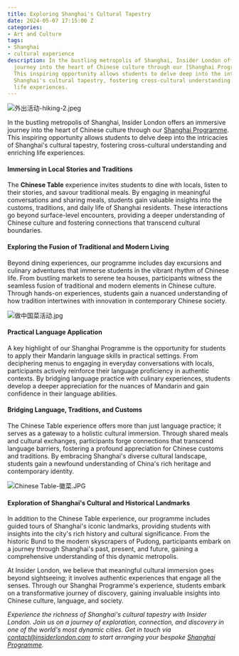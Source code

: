```yaml
---
title: Exploring Shanghai's Cultural Tapestry
date: 2024-05-07 17:15:00 Z
categories:
- Art and Culture
tags:
- Shanghai
- cultural experience
description: In the bustling metropolis of Shanghai, Insider London offers an immersive
  journey into the heart of Chinese culture through our [Shanghai Programme](https://www.insiderlondon.com/asia/shanghai/immersive-programme/).
  This inspiring opportunity allows students to delve deep into the intricacies of
  Shanghai's cultural tapestry, fostering cross-cultural understanding and enriching
  life experiences.
---
```


![外出活动-hiking-2.jpeg](/uploads/%E5%A4%96%E5%87%BA%E6%B4%BB%E5%8A%A8-hiking-2.jpeg)

In the bustling metropolis of Shanghai, Insider London offers an immersive journey into the heart of Chinese culture through our [Shanghai Programme](https://www.insiderlondon.com/asia/shanghai/immersive-programme/). This inspiring opportunity allows students to delve deep into the intricacies of Shanghai's cultural tapestry, fostering cross-cultural understanding and enriching life experiences.

#### Immersing in Local Stories and Traditions

The **Chinese Table** experience invites students to dine with locals, listen to their stories, and savour traditional meals. By engaging in meaningful conversations and sharing meals, students gain valuable insights into the customs, traditions, and daily life of Shanghai residents. These interactions go beyond surface-level encounters, providing a deeper understanding of Chinese culture and fostering connections that transcend cultural boundaries.

#### Exploring the Fusion of Traditional and Modern Living

Beyond dining experiences, our programme includes day excursions and culinary adventures that immerse students in the vibrant rhythm of Chinese life. From bustling markets to serene tea houses, participants witness the seamless fusion of traditional and modern elements in Chinese culture. Through hands-on experiences, students gain a nuanced understanding of how tradition intertwines with innovation in contemporary Chinese society.

![做中国菜活动.jpg](/uploads/%E5%81%9A%E4%B8%AD%E5%9B%BD%E8%8F%9C%E6%B4%BB%E5%8A%A8.jpg)

#### Practical Language Application

A key highlight of our Shanghai Programme is the opportunity for students to apply their Mandarin language skills in practical settings. From deciphering menus to engaging in everyday conversations with locals, participants actively reinforce their language proficiency in authentic contexts. By bridging language practice with culinary experiences, students develop a deeper appreciation for the nuances of Mandarin and gain confidence in their language abilities.

#### Bridging Language, Traditions, and Customs

The Chinese Table experience offers more than just language practice; it serves as a gateway to a holistic cultural immersion. Through shared meals and cultural exchanges, participants forge connections that transcend language barriers, fostering a profound appreciation for Chinese customs and traditions. By embracing Shanghai's diverse cultural landscape, students gain a newfound understanding of China's rich heritage and contemporary identity.

![Chinese Table-徽菜.JPG](/uploads/Chinese%20Table-%E5%BE%BD%E8%8F%9C.JPG)

#### Exploration of Shanghai's Cultural and Historical Landmarks

In addition to the Chinese Table experience, our programme includes guided tours of Shanghai's iconic landmarks, providing students with insights into the city's rich history and cultural significance. From the historic Bund to the modern skyscrapers of Pudong, participants embark on a journey through Shanghai's past, present, and future, gaining a comprehensive understanding of this dynamic metropolis.

At Insider London, we believe that meaningful cultural immersion goes beyond sightseeing; it involves authentic experiences that engage all the senses. Through our Shanghai Programme's experience, students embark on a transformative journey of discovery, gaining invaluable insights into Chinese culture, language, and society.

*Experience the richness of Shanghai's cultural tapestry with Insider London. Join us on a journey of exploration, connection, and discovery in one of the world's most dynamic cities. Get in touch via [contact@insiderlondon.com](mailto:contact@insiderlondon.com) to start arranging your bespoke [Shanghai Programme](https://www.insiderlondon.com/asia/shanghai/immersive-programme/).*

